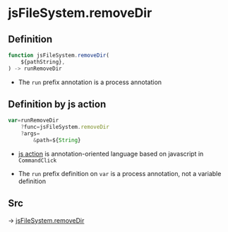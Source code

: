 # jsFileSystem.removeDir

## Definition

```js.js
function jsFileSystem.removeDir(
	${pathString},
) -> runRemoveDir
```

- The `run` prefix annotation is a process annotation
## Definition by js action

```js.js
var=runRemoveDir
	?func=jsFileSystem.removeDir
	?args=
		&path=${String}
```

- [js action](#) is annotation-oriented language based on javascript in `CommandClick`

- The `run` prefix definition on `var` is a process annotation, not a variable definition

## Src

-> [jsFileSystem.removeDir](https://github.com/puutaro/CommandClick/blob/master/app/src/main/java/com/puutaro/commandclick/fragment_lib/terminal_fragment/js_interface/file/JsFileSystem.kt#L235)


